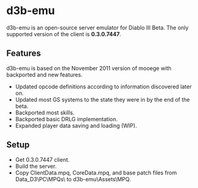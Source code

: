 # d3b-emu

d3b-emu is an open-source server emulator for Diablo III Beta. The only supported version of the client is **0.3.0.7447**.

## Features

d3b-emu is based on the November 2011 version of mooege with backported and new features.

- Updated opcode definitions according to information discovered later on.
- Updated most GS systems to the state they were in by the end of the beta.
- Backported most skills.
- Backported basic DRLG implementation.
- Expanded player data saving and loading (WIP).

## Setup ##
- Get 0.3.0.7447 client.
- Build the server.
- Copy ClientData.mpq, CoreData.mpq, and base patch files from Data_D3\PC\MPQs\ to d3b-emu\Assets\MPQ\.